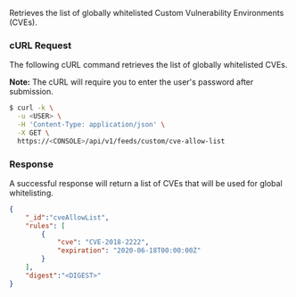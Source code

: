 Retrieves the list of globally whitelisted Custom Vulnerability Environments (CVEs).

### cURL Request

The following cURL command retrieves the list of globally whitelisted CVEs.

**Note:** The cURL will require you to enter the user's password after submission.

```bash
$ curl -k \
  -u <USER> \
  -H 'Content-Type: application/json' \
  -X GET \
  https://<CONSOLE>/api/v1/feeds/custom/cve-allow-list
```

### Response

A successful response will return a list of CVEs that will be used for global whitelisting.

```json
{
	"_id":"cveAllowList",
	"rules": [
		{
			"cve": "CVE-2018-2222",
			"expiration": "2020-06-18T00:00:00Z"
		}
	],
	"digest":"<DIGEST>"
}
```
